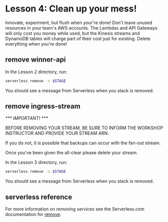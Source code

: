 # Lesson 4: Clean up your mess!

Innovate, experiment, but flush when your're done! Don't leave unused resources in your team's AWS accounts.  The Lambdas and API Gateways will only cost you money while used, but the Kinesis streams and DynamoDB tables will charge part of their cost just for existing.  Delete everything when you're done!

## remove winner-api

In the Lesson 2 directory, run:

```sh
serverless remove -s $STAGE
```

You should see a message from Serverless when you stack is removed.

## remove ingress-stream

_*** IMPORTANT! ***_

BEFORE REMOVING YOUR STREAM, BE SURE TO INFORM THE WORKSHOP INSTRUCTOR AND PROVIDE YOUR STREAM ARN.

If you do not, it is possible that backups can occur with the fan-out stream.

Once you've been given the all-clear please delete your stream.

In the Lesson 3 directory, run:

```sh
serverless remove -s $STAGE
```

You should see a message from Serverless when you stack is removed.

## serverless reference

For more information on removing services see the Serverless.com documentation for [remove](https://serverless.com/framework/docs/providers/aws/cli-reference/remove/#aws---remove).

